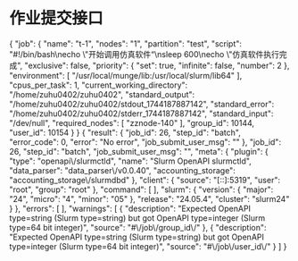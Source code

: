 #  作业提交接口

<api-doc openapi-path="../../specifications/submitJob.yaml">
  <api-endpoint endpoint="/slurm/{version}/job/submit" method="POST">
 <request>
        <sample lang="JSON" title="Example">
          {
    "job": {
        "name": "t-1", 
        "nodes": "1", 
        "partition": "test", 
        "script": "#!/bin/bash\necho \"开始调用仿真软件“\nsleep 600\necho \"仿真软件执行完成", 
        "exclusive": false, 
        "priority": {
            "set": true, 
            "infinite": false, 
            "number": 2
        }, 
        "environment": [
            "/usr/local/munge/lib:/usr/local/slurm/lib64"
        ], 
        "cpus_per_task": 1, 
        "current_working_directory": "/home/zuhu0402/zuhu0402", 
        "standard_output": "/home/zuhu0402/zuhu0402/stdout_1744187887142", 
        "standard_error": "/home/zuhu0402/zuhu0402/stderr_1744187887142", 
        "standard_input": "/dev/null", 
        "required_nodes": [
            "zznode-140"
        ], 
        "group_id": 10144, 
        "user_id": 10154
    }
}
        </sample>
    </request>
        <response type="200">
          <sample>
             {
  "result": {
    "job_id": 26,
    "step_id": "batch",
    "error_code": 0,
    "error": "No error",
    "job_submit_user_msg": ""
  },
  "job_id": 26,
  "step_id": "batch",
  "job_submit_user_msg": "",
  "meta": {
    "plugin": {
      "type": "openapi\/slurmctld",
      "name": "Slurm OpenAPI slurmctld",
      "data_parser": "data_parser\/v0.0.40",
      "accounting_storage": "accounting_storage\/slurmdbd"
    },
    "client": {
      "source": "[::]:5319",
      "user": "root",
      "group": "root"
    },
    "command": [
    ],
    "slurm": {
      "version": {
        "major": "24",
        "micro": "4",
        "minor": "05"
      },
      "release": "24.05.4",
      "cluster": "slurm24"
    }
  },
  "errors": [
  ],
  "warnings": [
    {
      "description": "Expected OpenAPI type=string (Slurm type=string) but got OpenAPI type=integer (Slurm type=64 bit integer)",
      "source": "#\/job\/group_id\/"
    },
    {
      "description": "Expected OpenAPI type=string (Slurm type=string) but got OpenAPI type=integer (Slurm type=64 bit integer)",
      "source": "#\/job\/user_id\/"
    }
  ]
}
          </sample>
        </response>
  </api-endpoint>
</api-doc>